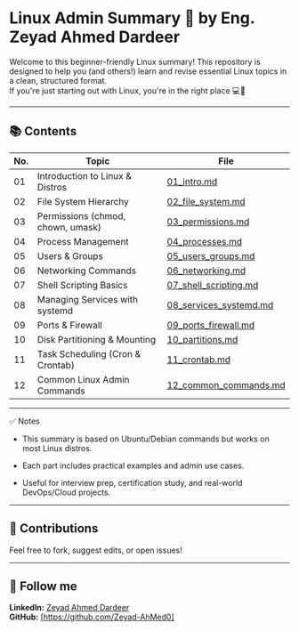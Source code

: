 # Linux Admin Summary 🐧 by Eng. Zeyad Ahmed Dardeer

Welcome to this beginner-friendly Linux summary! This repository is designed to help you (and others!) learn and revise essential Linux topics in a clean, structured format.  
If you're just starting out with Linux, you're in the right place 💻🚀

---

## 📚 Contents

| No. | Topic                                | File                                |
|-----|--------------------------------------|-------------------------------------|
| 01  | Introduction to Linux & Distros      | [01_intro.md](01_intro.md)          |
| 02  | File System Hierarchy                | [02_file_system.md](02_file_system.md) |
| 03  | Permissions (chmod, chown, umask)    | [03_permissions.md](03_users_permissions.md) |
| 04  | Process Management                   | [04_processes.md](04_linux_processes.md)  |
| 05  | Users & Groups                       | [05_users_groups.md](05_users_groups.md) |
| 06  | Networking Commands                  | [06_networking.md](06_networking.md) |
| 07  | Shell Scripting Basics               | [07_shell_scripting.md](07_shell_scripting.md) |
| 08  | Managing Services with systemd       | [08_services_systemd.md](08_services_systemd.md) |
| 09  | Ports & Firewall                     | [09_ports_firewall.md](09_ports_firewall.md) |
| 10  | Disk Partitioning & Mounting         | [10_partitions.md](10_partitions.md) |
| 11  | Task Scheduling (Cron & Crontab)     | [11_crontab.md](11_crontab.md)      |
| 12  | Common Linux Admin Commands          | [12_common_commands.md](12_common_commands.md) |



---

✅ Notes

- This summary is based on Ubuntu/Debian commands but works on most Linux distros.
  
- Each part includes practical examples and admin use cases.
  
- Useful for interview prep, certification study, and real-world DevOps/Cloud projects.

---  


## 🤝 Contributions
Feel free to fork, suggest edits, or open issues!

---

## 📌 Follow me
**LinkedIn:** [Zeyad Ahmed Dardeer](https://www.linkedin.com/in/zeyad-ahmed-%F0%9F%87%B5%F0%9F%87%B8%E2%98%81%EF%B8%8F-5a9639356/)  
**GitHub:** [https://github.com/Zeyad-AhMed0]
